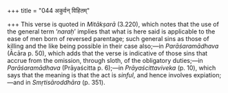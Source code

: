 +++
title = "044 अकुर्वन् विहितम्"

+++
This verse is quoted in *Mitākṣarā* (3.220), which notes that the use of
the general term ‘*naraḥ*’ implies that what is here said is applicable
to the ease of men born of reversed parentage; such general sins as
those of killing and the like being possible in their case also;—in
*Parāśaramādhava* (Ācāra p. 50), which adds that the verse is indicative
of those sins that accrue from the omission, through sloth, of the
obligatory duties;—in *Parāśaramādhava* (Prāyaścitta p. 6);—in
*Prāyaścittaviveka* (p. 10), which says that the meaning is that the act
is *sinful*, and hence involves expiation;—and in *Smṛtisāroddhāra* (p.
351).



